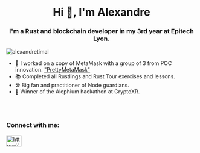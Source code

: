 <h1 align="center">Hi 👋, I'm Alexandre</h1>
<h3 align="center">I'm a Rust and blockchain developer in my 3rd year at Epitech Lyon.</h3>

<p align="left"> <img src="https://komarev.com/ghpvc/?username=alexandretimal&label=Profile%20views&color=0e75b6&style=flat" alt="alexandretimal" /> </p>

- 🔭 I worked on a copy of MetaMask with a group of 3 from POC innovation. ["PrettyMetaMask"](.)
- 📚 Completed all Rustlings and Rust Tour exercises and lessons.
- ⚒️ Big fan and practitioner of Node guardians.
- 🚀 Winner of the Alephium hackathon at CryptoXR.

</br>
</br>

<h3 align="left">Connect with me:</h3>
<p align="left">
<a href="https://linkedin.com/in/https://www.linkedin.com/in/alexandre-timal-0a24561aa" target="blank"><img align="center" src="https://raw.githubusercontent.com/rahuldkjain/github-profile-readme-generator/master/src/images/icons/Social/linked-in-alt.svg" alt="https://www.linkedin.com/in/alexandre-timal-0a24561aa" height="30" width="40" /></a>
</p>
